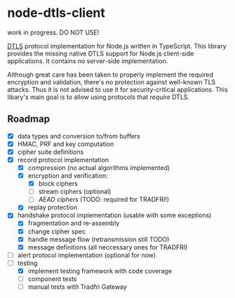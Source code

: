 # node-dtls-client

work in progress. DO NOT USE!


[DTLS](https://en.wikipedia.org/wiki/Datagram_Transport_Layer_Security) protocol implementation for Node.js written in TypeScript. This library provides the missing native DTLS support for Node.js client-side applications. It contains no server-side implementation.

Although great care has been taken to properly implement the required encryption and validation, there's no protection against well-known TLS attacks. Thus it is not advised to use it for security-critical applications. This libary's main goal is to allow using protocols that *require* DTLS.


## Roadmap
- [x] data types and conversion to/from buffers
- [x] HMAC, PRF and key computation
- [x] cipher suite definitions
- [x] record protocol implementation
  - [x] compression (no actual algorithms implemented)
  - [x] encryption and verification:
	  - [x] block ciphers
	  - [ ] stream ciphers (optional)
	  - [ ] *AEAD ciphers* (TODO: required for TRADFRI!)
  - [x] replay protection
- [x] handshake protocol implementation (usable with some exceptions)
  - [x] fragmentation and re-assembly
  - [x] change cipher spec
  - [x] handle message flow (retransmission still TODO)
  - [x] message definitions (all neccessary ones for TRADFRI)
- [ ] alert protocol implementation (optional for now)
- [ ] testing
  - [x] implement testing framework with code coverage
  - [ ] component tests 
  - [ ] manual tests with Tradfri Gateway
